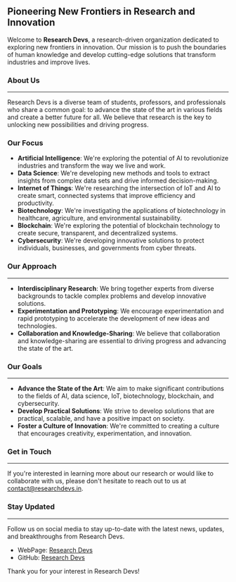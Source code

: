 ## Pioneering New Frontiers in Research and Innovation

Welcome to **Research Devs**, a research-driven organization dedicated to exploring new frontiers in innovation. Our mission is to push the boundaries of human knowledge and develop cutting-edge solutions that transform industries and improve lives.

### About Us
------------

Research Devs is a diverse team of students, professors, and professionals who share a common goal: to advance the state of the art in various fields and create a better future for all. We believe that research is the key to unlocking new possibilities and driving progress.

### Our Focus

* **Artificial Intelligence**: We're exploring the potential of AI to revolutionize industries and transform the way we live and work.
* **Data Science**: We're developing new methods and tools to extract insights from complex data sets and drive informed decision-making.
* **Internet of Things**: We're researching the intersection of IoT and AI to create smart, connected systems that improve efficiency and productivity.
* **Biotechnology**: We're investigating the applications of biotechnology in healthcare, agriculture, and environmental sustainability.
* **Blockchain**: We're exploring the potential of blockchain technology to create secure, transparent, and decentralized systems.
* **Cybersecurity**: We're developing innovative solutions to protect individuals, businesses, and governments from cyber threats.

### Our Approach
--------------

* **Interdisciplinary Research**: We bring together experts from diverse backgrounds to tackle complex problems and develop innovative solutions.
* **Experimentation and Prototyping**: We encourage experimentation and rapid prototyping to accelerate the development of new ideas and technologies.
* **Collaboration and Knowledge-Sharing**: We believe that collaboration and knowledge-sharing are essential to driving progress and advancing the state of the art.

### Our Goals
-------------

* **Advance the State of the Art**: We aim to make significant contributions to the fields of AI, data science, IoT, biotechnology, blockchain, and cybersecurity.
* **Develop Practical Solutions**: We strive to develop solutions that are practical, scalable, and have a positive impact on society.
* **Foster a Culture of Innovation**: We're committed to creating a culture that encourages creativity, experimentation, and innovation.

### Get in Touch
--------------

If you're interested in learning more about our research or would like to collaborate with us, please don't hesitate to reach out to us at [contact@researchdevs.in](mailto:contact@researchdevs.in).

### Stay Updated
--------------

Follow us on social media to stay up-to-date with the latest news, updates, and breakthroughs from Research Devs.

* WebPage: [Research Devs](https://researchdevs.in/)
* GitHub: [Research Devs](https://github.com/researchdevs)

Thank you for your interest in Research Devs!
